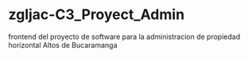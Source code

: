 # zgljac-C3_Proyect_Admin
frontend del proyecto de software para la administracion de propiedad horizontal Altos de Bucaramanga
